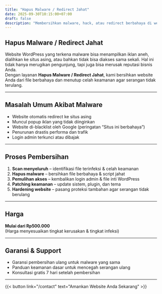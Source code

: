 ```yaml
---
title: "Hapus Malware / Redirect Jahat"
date: 2025-09-30T10:15:00+07:00
draft: false
description: "Membersihkan malware, hack, atau redirect berbahaya di website WordPress Anda"
---
```


## Hapus Malware / Redirect Jahat

Website WordPress yang terkena malware bisa menampilkan iklan aneh, dialihkan ke situs asing, atau bahkan tidak bisa diakses sama sekali. Hal ini tidak hanya merugikan pengunjung, tapi juga bisa merusak reputasi bisnis Anda.  
Dengan layanan **Hapus Malware / Redirect Jahat**, kami bersihkan website Anda dari file berbahaya dan menutup celah keamanan agar serangan tidak terulang.

---

## Masalah Umum Akibat Malware

- Website otomatis redirect ke situs asing  
- Muncul popup iklan yang tidak diinginkan  
- Website di-blacklist oleh Google (peringatan “Situs ini berbahaya”)  
- Penurunan drastis performa dan trafik  
- Login admin terkunci atau dibajak  

---

## Proses Pembersihan

1. **Scan menyeluruh** – identifikasi file terinfeksi & celah keamanan  
2. **Hapus malware** – bersihkan file berbahaya & script jahat  
3. **Pemulihan akses** – kembalikan login admin & file inti WordPress  
4. **Patching keamanan** – update sistem, plugin, dan tema  
5. **Hardening website** – pasang proteksi tambahan agar serangan tidak berulang  

---

## Harga

**Mulai dari Rp500.000**  
(Harga menyesuaikan tingkat kerusakan & tingkat infeksi)

---

## Garansi & Support

- Garansi pembersihan ulang untuk malware yang sama  
- Panduan keamanan dasar untuk mencegah serangan ulang  
- Konsultasi gratis 7 hari setelah pembersihan  

---

{{< button link="/contact" text="Amankan Website Anda Sekarang" >}}
